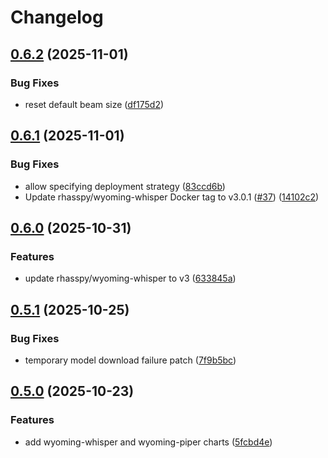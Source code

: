 # Changelog

## [0.6.2](https://github.com/mikesmitty/wyoming-helm/compare/wyoming-whisper-v0.6.1...wyoming-whisper-v0.6.2) (2025-11-01)


### Bug Fixes

* reset default beam size ([df175d2](https://github.com/mikesmitty/wyoming-helm/commit/df175d28decb77078f4f54a25e1294fb638bb829))

## [0.6.1](https://github.com/mikesmitty/wyoming-helm/compare/wyoming-whisper-0.6.0...wyoming-whisper-v0.6.1) (2025-11-01)


### Bug Fixes

* allow specifying deployment strategy ([83ccd6b](https://github.com/mikesmitty/wyoming-helm/commit/83ccd6b9148521e88220b43e303c12beecb4735d))
* Update rhasspy/wyoming-whisper Docker tag to v3.0.1 ([#37](https://github.com/mikesmitty/wyoming-helm/issues/37)) ([14102c2](https://github.com/mikesmitty/wyoming-helm/commit/14102c2c035c0dd2fe895e34a1ee925a34d04422))

## [0.6.0](https://github.com/mikesmitty/wyoming-helm/compare/wyoming-whisper-v0.5.1...wyoming-whisper-v0.6.0) (2025-10-31)


### Features

* update rhasspy/wyoming-whisper to v3 ([633845a](https://github.com/mikesmitty/wyoming-helm/commit/633845a52f025fb1c9cf37c9c0a158b96eb92864))

## [0.5.1](https://github.com/mikesmitty/wyoming-helm/compare/wyoming-whisper-v0.5.0...wyoming-whisper-v0.5.1) (2025-10-25)


### Bug Fixes

* temporary model download failure patch ([7f9b5bc](https://github.com/mikesmitty/wyoming-helm/commit/7f9b5bcfebf35d0227c1299c909f9e8cf7b01c0d))

## [0.5.0](https://github.com/mikesmitty/wyoming-helm/compare/wyoming-whisper-v0.4.0...wyoming-whisper-v0.5.0) (2025-10-23)


### Features

* add wyoming-whisper and wyoming-piper charts ([5fcbd4e](https://github.com/mikesmitty/wyoming-helm/commit/5fcbd4ee1371e5817032861074c6561ddc41bcfa))
